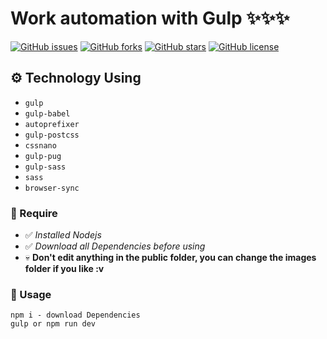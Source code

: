 # Work automation with Gulp ✨✨✨

[![GitHub issues](https://img.shields.io/github/issues/Daniel-Nam/gulp-workflow?style=flat-square)](https://github.com/Daniel-Nam/gulp-workflow/issues)
[![GitHub forks](https://img.shields.io/github/forks/Daniel-Nam/gulp-workflow?style=flat-square)](https://github.com/Daniel-Nam/gulp-workflow/network)
[![GitHub stars](https://img.shields.io/github/stars/Daniel-Nam/gulp-workflow?style=flat-square)](https://github.com/Daniel-Nam/gulp-workflow/stargazers)
[![GitHub license](https://img.shields.io/github/license/Daniel-Nam/gulp-workflow?style=flat-square)](https://github.com/Daniel-Nam/gulp-workflow)

## ⚙️ Technology Using

-   `gulp`
-   `gulp-babel`
-   `autoprefixer`
-   `gulp-postcss`
-   `cssnano`
-   `gulp-pug`
-   `gulp-sass`
-   `sass`
-   `browser-sync`

### 🤖 Require

-   ✅ _Installed Nodejs_
-   ✅ _Download all Dependencies before using_
-   💀 **Don't edit anything in the public folder, you can change the images folder if you like :v**

### 📃 Usage

```
npm i - download Dependencies
gulp or npm run dev
```
